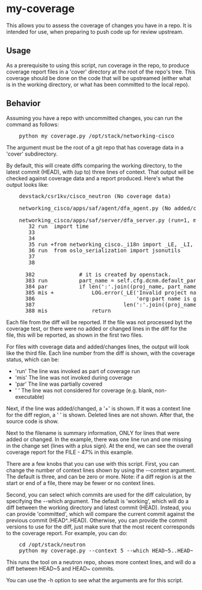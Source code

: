 my-coverage
==============

This allows you to assess the coverage of changes you have in a repo. It
is intended for use, when preparing to push code up for review upstream.

Usage
-----
As a prerequisite to using this script, run coverage in the repo, to
produce coverage report files in a 'cover' directory at the root of the
repo's tree. This coverage should be done on the code that will be
upstreamed (either what is in the working directory, or what has been
committed to the local repo).

Behavior
--------

Assuming you have a repo with uncommitted changes, you can run the command
as follows:

<pre>
    python my_coverage.py /opt/stack/networking-cisco
</pre>

The argument must be the root of a git repo that has coverage data in a
'cover' subdirectory.

By default, this will create diffs comparing the working directory, to the
latest commit (HEAD), with (up to) three lines of context. That output will
be checked against coverage data and a report produced. Here's what the
output looks like:

<pre>
    devstack/csr1kv/cisco_neutron (No coverage data)

    networking_cisco/apps/saf/agent/dfa_agent.py (No added/changed lines)

    networking_cisco/apps/saf/server/dfa_server.py (run=1, mis=1, par=0, ign=0) 47%
       32 run  import time
       33      
       34      
       35 run +from networking_cisco._i18n import _LE, _LI, _LW
       36 run  from oslo_serialization import jsonutils
       37      
       38      
    
      382              # it is created by openstack.
      383 run          part_name = self.cfg.dcnm.default_partition_name
      384 par          if len(':'.join((proj_name, part_name))) > 32:
      385 mis +            LOG.error(_LE('Invalid project name length: %s. The length of '
      386                                'org:part name is greater than 32'),
      387                            len(':'.join((proj_name, part_name))))
      388 mis              return
</pre>

Each file from the diff will be reported. If the file was not processed
byt the coverage test, or there were no added or changed lines in the
diff for the file, this will be reported, as shown in the first two files.

For files with coverage data and added/changes lines, the output will
look like the third file. Each line number from the diff is shown, with
the coverage status, which can be:

- 'run'  The line was invoked as part of coverage run
- 'mis'  The line was not invoked during coverage
- 'par'  The line was partially covered
- '   '  The line was not considered for coverage (e.g. blank, non-executable)

Next, if the line was added/changed, a '+' is shown. If it was a context line
for the diff region, a ' ' is shown. Deleted lines are not shown. After that,
the source code is show.

Next to the filename is summary information, ONLY for lines that were added
or changed. In the example, there was one line run and one missing in the
change set (lines with a plus sign). At the end, we can see the overall
coverage report for the FILE - 47% in this example.

There are a few knobs that you can use with this script. First, you can change
the number of context lines shown by using the --context argument. The default
is three, and can be zero or more. Note: if a diff region is at the start or
end of a file, there may be fewer or no context lines.

Second, you can select which commits are used for the diff calculation, by
specifying the --which argument. The default is 'working', which will do a
diff between the working directory and latest commit (HEAD). Instead, you can
provide 'committed', which will compare the current commit against the
previous commit (HEAD^..HEAD). Otherwise, you can provide the commit versions
to use for the diff, just make sure that the most recent corresponds to the
coverage report. For example, you can do:

<pre>
    cd /opt/stack/neutron
    python my_coverage.py --context 5 --which HEAD~5..HEAD~ .
</pre>

This runs the tool on a neutron repo, shows more context lines, and will
do a diff between HEAD~5 and HEAD~ commits.

You can use the -h option to see what the arguments are for this script.
